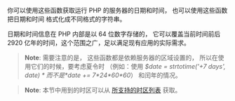 你可以使用这些函数获取运行 PHP 的服务器的日期和时间，
也可以使用这些函数把日期和时间 格式化成不同格式的字符串。

日期和时间信息在 PHP 内部是以 64 位数字存储的， 它可以覆盖当前时间前后
2920 亿年的时间，这个范围之广，足以满足现有应用的实际需求。

> **Note**: <span class="simpara"> 需要注意的是，
> 这些函数都是依赖服务器的区域设置的，
> 所以在使用它们的时候，要考虑夏令时 （例如：使用 *$date = strtotime('+7
> days', $date)* 而不是 *$date += 7\*24\*60\*60*） 和闰年的情况。
> </span>

> **Note**: <span class="simpara"> 本节中用到的时区可以从
> <a href="/timezones.html" class="xref">所支持的时区列表</a> 获取。
> </span>
